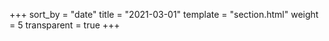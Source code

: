 +++
sort_by = "date"
title = "2021-03-01"
template = "section.html"
weight = 5
transparent = true
+++